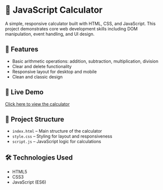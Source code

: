 # 🧮 JavaScript Calculator

A simple, responsive calculator built with HTML, CSS, and JavaScript. This project demonstrates core web development skills including DOM manipulation, event handling, and UI design.

## 🔧 Features

- Basic arithmetic operations: addition, subtraction, multiplication, division
- Clear and delete functionality
- Responsive layout for desktop and mobile
- Clean and classic design

## 🚀 Live Demo

[Click here to view the calculator](https://your-live-demo-link.com)

## 📂 Project Structure

- `index.html` – Main structure of the calculator
- `style.css` – Styling for layout and responsiveness
- `script.js` – JavaScript logic for calculations

## 🛠️ Technologies Used

- HTML5
- CSS3
- JavaScript (ES6)
